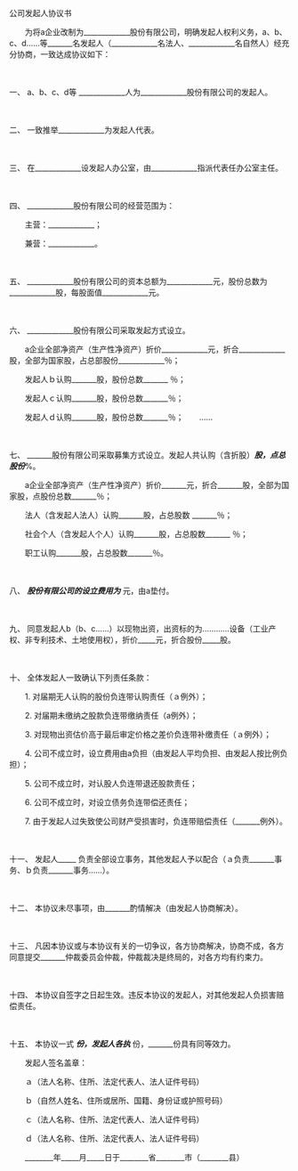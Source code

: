 



公司发起人协议书



 

　　为将a企业改制为_____________股份有限公司，明确发起人权利义务，a、b、c、d……等_______名发起人（_____________名法人、_____________名自然人）经充分协商，一致达成协议如下：

　　

一、
a、b、c、d等 _____________人为_____________股份有限公司的发起人。

　　

二、
一致推举_____________为发起人代表。

　　

三、
在_____________设发起人办公室，由_____________指派代表任办公室主任。

　　

四、
_____________股份有限公司的经营范围为：　　

　　主营：_____________；　　

　　兼营：_____________。

　　

五、
_____________股份有限公司的资本总额为_____________元，股份总数为_____________股，每股面值_____________元。

　　

六、
_____________股份有限公司采取发起方式设立。　　

　　a企业全部净资产（生产性净资产）折价_____________元，折合_____________股，全部为国家股，占总部股份_____________％；　　

　　发起人ｂ认购_______股，股份总数_______ ％；　　

　　发起人ｃ认购_______股，股份总数_______％；　　

　　发起人ｄ认购_______股，股份总数_______％；　　……

　　

七、
_______股份有限公司采取募集方式设立。发起人共认购（含折股）_______股，点总股份_______%。　　

　　a企业全部净资产（生产性净资产）折价_______元，折合_______股，全部为国家股，点股份总数_______％；　　

　　法人（含发起人法人）认购_______股，占总股数 _______％；　　

　　社会个人（含发起人个人）认购_______股，占总股数_______ ％；　　

　　职工认购_______股，占总股数_______％。

　　

八、
_______股份有限公司的设立费用为_______ 元，由a垫付。

　　

九、
同意发起人b（b、c……）以现物出资，出资标的为…………设备（工业产权、非专利技术、土地使用权），折价_____元，折合股份_____股。

　　

十、
全体发起人一致确认下列责任条款：　　

　　1. 对届期无人认购的股份负连带认购责任（ａ例外）；　　

　　2. 对届期未缴纳之股款负连带缴纳责任（a例外）；　　

　　3. 对现物出资估价高于最后审定价格之差价负连带补缴责任（ａ例外）；　　

　　4. 公司不成立时，设立费用由a负担（由发起人平均负担、由发起人按比例负担）；　　

　　5. 公司不成立时，对认股人负连带退还股款责任；　　

　　6. 公司不成立时，对设立债务负连带偿还责任；　　

　　7. 由于发起人过失致使公司财产受损害时，负连带赔偿责任（_______例外）。

　　

十一、
发起人_____ 负责全部设立事务，其他发起人予以配合（ａ负责_______事务、ｂ负责_______事务……）。

　　

十二、
本协议未尽事项，由_______酌情解决（由发起人协商解决）。

　　

十三、
凡因本协议或与本协议有关的一切争议，各方协商解决，协商不成，各方同意提交_______仲裁委员会仲裁，仲裁裁决是终局的，对各方均有约束力。

　　

十四、
本协议自签字之日起生效。违反本协议的发起人，对其他发起人负损害赔偿责任。

　　

十五、
本协议一式 _______份，发起人各执_______ 份，_______份具有同等效力。

　　发起人签名盖章：　　

　　ａ（法人名称、住所、法定代表人、法人证件号码）　　

　　ｂ（自然人姓名、住所或居所、国籍、身份证或护照号码）　　

　　ｃ（法人名称、住所、法定代表人、法人证件号码）　　

　　ｄ（法人名称、住所、法定代表人、法人证件号码）　　

　　________年_____月_____日于________省________市（________县）